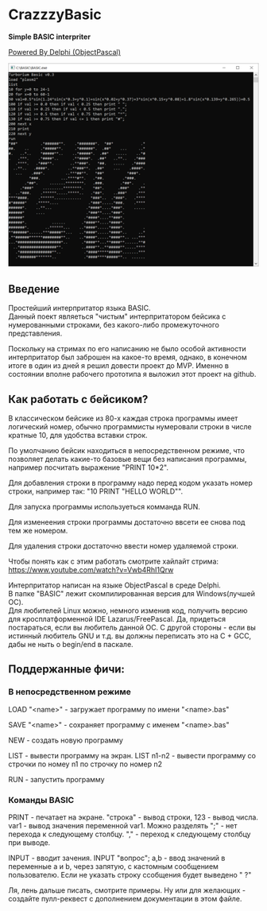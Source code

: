 # CrazzzyBasic
**Simple BASIC interpriter**

[Powered By Delphi (ObjectPascal)](https://www.embarcadero.com/)  

![screen](screen.png)

## Введение
Простейший интерпритатор языка BASIC.  
Данный поект являеться "чистым" интерпритатором бейсика с нумерованными строками, без какого-либо промежуточного представления.

Поскольку на стримах по его написанию не было особой активности интерпритатор был заброшен на какое-то время, однако, в конечном итоге в один из дней я решил довести проект до MVP. Именно в состоянии вполне рабочего прототипа я выложил этот проект на github.

## Как работать с бейсиком?
В классическом бейсике из 80-х каждая строка программы имеет логический номер, обычно программисты нумеровали строки в числе кратные 10, для удобства вставки строк.  

По умолчанию бейсик находиться в непосредственном режиме, что позволяет делать какие-то базовые вещи без написания программы, например посчитать выражение "PRINT 10\*2".       

Для добавления строки в программу надо перед кодом указать номер строки, например так: "10 PRINT "HELLO WORLD"".

Для запуска программы используеться комманда RUN.

Для изменеения строки программы достаточно ввсети ее снова под тем же номером.

Для удаления строки достаточно ввести номер удаляемой строки.  

Чтобы понять как с этим работать смотрите хайлайт стрима: https://www.youtube.com/watch?v=Vwb4RhI1Qrw

Интерпритатор написан на языке ObjectPascal в среде Delphi.  
В папке "BASIC" лежит скомпилированная версия для Windows(лучшей ОС).   
Для любителей Linux можно, немного изменив код, получить версию для кросплатформенной IDE Lazarus/FreePascal. Да, придеться постараться, если вы любитель данной ОС. С другой стороны - если вы истинный любитель GNU и т.д. вы должны переписать это на C + GCC, дабы не ныть о begin/end в паскале.  

## Поддержанные фичи:

### В непосредственном режиме

LOAD "\<name\>" - загружает программу по имени "\<name\>.bas"  

SAVE "\<name\>" - сохраняет программу с именем "\<name\>.bas"   

NEW - создать новую программу

LIST - вывести программу на экран. LIST n1-n2 - вывести программу со строчки по номеу n1 по строчку по номер n2  

RUN - запустить программу  

### Команды BASIC

PRINT - печатает на экране. "строка" - вывод строки, 123 - вывод числа. var1 - вывод значения переменной var1. Можно разделять ";" - нет перехода к следующему столбцу. "," - переход к следующему столбцу при выводе.

INPUT - вводит зачения. INPUT "вопрос"; a,b - ввод значений в переменные a и b, через запятую, с кастомным сообщением пользователю. Если не указать строку ссобщения будет выведено " ?"

Ля, лень дальше писать, смотрите примеры. Ну или для желающих - создайте пулл-реквест с дополнением документации в этом файле.






